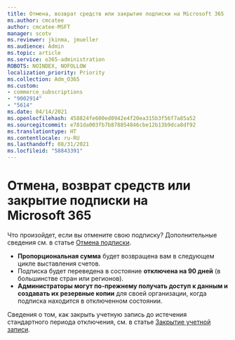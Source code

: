 ```yaml
---
title: Отмена, возврат средств или закрытие подписки на Microsoft 365
ms.author: cmcatee
author: cmcatee-MSFT
manager: scotv
ms.reviewer: jkinma, jmueller
ms.audience: Admin
ms.topic: article
ms.service: o365-administration
ROBOTS: NOINDEX, NOFOLLOW
localization_priority: Priority
ms.collection: Adm_O365
ms.custom:
- commerce_subscriptions
- "9002914"
- "5614"
ms.date: 04/14/2021
ms.openlocfilehash: 458824fe600ed0942e4f20ea315b3f56f7a85a52
ms.sourcegitcommit: e781da003fb7b878854846cbe12b13b9dca8df92
ms.translationtype: HT
ms.contentlocale: ru-RU
ms.lasthandoff: 08/31/2021
ms.locfileid: "58843391"
---
```

# <a name="cancelrefundclose-your-microsoft-365-subscription"></a>Отмена, возврат средств или закрытие подписки на Microsoft 365

Что произойдет, если вы отмените свою подписку? Дополнительные сведения см. в статье [Отмена подписки](https://docs.microsoft.com/microsoft-365/commerce/subscriptions/cancel-your-subscription?view=o365-worldwide).

- **Пропорциональная сумма** будет возвращена вам в следующем цикле выставления счетов.
- Подписка будет переведена в состояние **отключена на 90 дней** (в большинстве стран или регионов).
- **Администраторы могут по-прежнему получать доступ к данным и создавать их резервные копии** для своей организации, когда подписка находится в отключенном состоянии.

Сведения о том, как закрыть учетную запись до истечения стандартного периода отключения, см. в статье [Закрытие учетной записи](https://docs.microsoft.com/microsoft-365/commerce/close-your-account?view=o365-worldwide).
